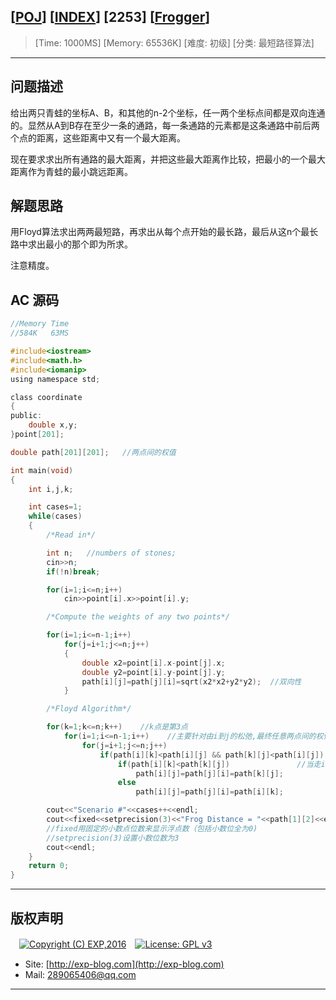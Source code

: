 ## [[POJ](http://poj.org/)] [[INDEX](https://github.com/lyy289065406/POJ-Solving-Reports)] [2253] [[Frogger](http://poj.org/problem?id=2253)]

> [Time: 1000MS] [Memory: 65536K] [难度: 初级] [分类: 最短路径算法]

------

## 问题描述

给出两只青蛙的坐标A、B，和其他的n-2个坐标，任一两个坐标点间都是双向连通的。显然从A到B存在至少一条的通路，每一条通路的元素都是这条通路中前后两个点的距离，这些距离中又有一个最大距离。

现在要求求出所有通路的最大距离，并把这些最大距离作比较，把最小的一个最大距离作为青蛙的最小跳远距离。


## 解题思路

用Floyd算法求出两两最短路，再求出从每个点开始的最长路，最后从这n个最长路中求出最小的那个即为所求。

注意精度。


## AC 源码


```c
//Memory Time 
//584K   63MS 

#include<iostream>
#include<math.h>
#include<iomanip>
using namespace std;

class coordinate
{
public:
	double x,y;
}point[201];

double path[201][201];   //两点间的权值

int main(void)
{
	int i,j,k;

	int cases=1;
	while(cases)
	{
		/*Read in*/

		int n;   //numbers of stones;
		cin>>n;
		if(!n)break;

		for(i=1;i<=n;i++)
			cin>>point[i].x>>point[i].y;

		/*Compute the weights of any two points*/

		for(i=1;i<=n-1;i++)
			for(j=i+1;j<=n;j++)
			{
				double x2=point[i].x-point[j].x;
				double y2=point[i].y-point[j].y;
				path[i][j]=path[j][i]=sqrt(x2*x2+y2*y2);  //双向性
			}

		/*Floyd Algorithm*/

		for(k=1;k<=n;k++)    //k点是第3点
			for(i=1;i<=n-1;i++)    //主要针对由i到j的松弛,最终任意两点间的权值都会被分别松弛为最大跳的最小（但每个两点的最小不一定相同）
				for(j=i+1;j<=n;j++)
					if(path[i][k]<path[i][j] && path[k][j]<path[i][j])    //当边ik,kj的权值都小于ij时，则走i->k->j路线，否则走i->j路线
						if(path[i][k]<path[k][j])               //当走i->k->j路线时，选择max{ik,kj},只有选择最大跳才能保证连通
							path[i][j]=path[j][i]=path[k][j];
						else
							path[i][j]=path[j][i]=path[i][k];

		cout<<"Scenario #"<<cases++<<endl;
		cout<<fixed<<setprecision(3)<<"Frog Distance = "<<path[1][2]<<endl;
		//fixed用固定的小数点位数来显示浮点数（包括小数位全为0)
		//setprecision(3)设置小数位数为3
		cout<<endl;
	}
	return 0;
}
```

------

## 版权声明

　[![Copyright (C) EXP,2016](https://img.shields.io/badge/Copyright%20(C)-EXP%202016-blue.svg)](http://exp-blog.com)　[![License: GPL v3](https://img.shields.io/badge/License-GPL%20v3-blue.svg)](https://www.gnu.org/licenses/gpl-3.0)
  

- Site: [http://exp-blog.com](http://exp-blog.com) 
- Mail: <a href="mailto:289065406@qq.com?subject=[EXP's Github]%20Your%20Question%20（请写下您的疑问）&amp;body=What%20can%20I%20help%20you?%20（需要我提供什么帮助吗？）">289065406@qq.com</a>


------
